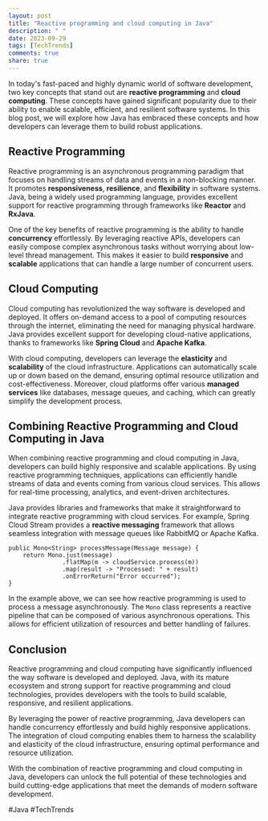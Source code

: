 ```yaml
---
layout: post
title: "Reactive programming and cloud computing in Java"
description: " "
date: 2023-09-29
tags: [TechTrends]
comments: true
share: true
---
```


In today's fast-paced and highly dynamic world of software development, two key concepts that stand out are **reactive programming** and **cloud computing**. These concepts have gained significant popularity due to their ability to enable scalable, efficient, and resilient software systems. In this blog post, we will explore how Java has embraced these concepts and how developers can leverage them to build robust applications.

## Reactive Programming

Reactive programming is an asynchronous programming paradigm that focuses on handling streams of data and events in a non-blocking manner. It promotes **responsiveness**, **resilience**, and **flexibility** in software systems. Java, being a widely used programming language, provides excellent support for reactive programming through frameworks like **Reactor** and **RxJava**.

One of the key benefits of reactive programming is the ability to handle **concurrency** effortlessly. By leveraging reactive APIs, developers can easily compose complex asynchronous tasks without worrying about low-level thread management. This makes it easier to build **responsive** and **scalable** applications that can handle a large number of concurrent users.

## Cloud Computing

Cloud computing has revolutionized the way software is developed and deployed. It offers on-demand access to a pool of computing resources through the internet, eliminating the need for managing physical hardware. Java provides excellent support for developing cloud-native applications, thanks to frameworks like **Spring Cloud** and **Apache Kafka**.

With cloud computing, developers can leverage the **elasticity** and **scalability** of the cloud infrastructure. Applications can automatically scale up or down based on the demand, ensuring optimal resource utilization and cost-effectiveness. Moreover, cloud platforms offer various **managed services** like databases, message queues, and caching, which can greatly simplify the development process.

## Combining Reactive Programming and Cloud Computing in Java

When combining reactive programming and cloud computing in Java, developers can build highly responsive and scalable applications. By using reactive programming techniques, applications can efficiently handle streams of data and events coming from various cloud services. This allows for real-time processing, analytics, and event-driven architectures.

Java provides libraries and frameworks that make it straightforward to integrate reactive programming with cloud services. For example, Spring Cloud Stream provides a **reactive messaging** framework that allows seamless integration with message queues like RabbitMQ or Apache Kafka.

```
public Mono<String> processMessage(Message message) {
    return Mono.just(message)
               .flatMap(m -> cloudService.process(m))
               .map(result -> "Processed: " + result)
               .onErrorReturn("Error occurred");
}
```

In the example above, we can see how reactive programming is used to process a message asynchronously. The `Mono` class represents a reactive pipeline that can be composed of various asynchronous operations. This allows for efficient utilization of resources and better handling of failures.

## Conclusion

Reactive programming and cloud computing have significantly influenced the way software is developed and deployed. Java, with its mature ecosystem and strong support for reactive programming and cloud technologies, provides developers with the tools to build scalable, responsive, and resilient applications.

By leveraging the power of reactive programming, Java developers can handle concurrency effortlessly and build highly responsive applications. The integration of cloud computing enables them to harness the scalability and elasticity of the cloud infrastructure, ensuring optimal performance and resource utilization.

With the combination of reactive programming and cloud computing in Java, developers can unlock the full potential of these technologies and build cutting-edge applications that meet the demands of modern software development.

\#Java #TechTrends